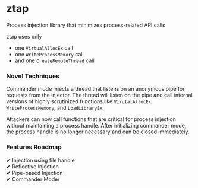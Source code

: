 # ztap
Process injection library that minimizes process-related API calls

ztap uses only
* one `VirtualAllocEx` call
* one `WriteProcessMemory` call
* and one `CreateRemoteThread` call

### Novel Techniques
Commander mode injects a thread that listens on an anonymous pipe for requests from the injector. The thread will listen on the pipe and call internal versions of highly scrutinized functions like `VirutalAllocEx`, `WriteProcessMemory`, and `LoadLibraryEx`. 

Attackers can now call functions that are critical for process injection without maintaining a process handle. After initializing commander mode, the process handle is no longer necessary and can be closed immediately. 

### Features Roadmap
✔ Injection using file handle\
✔ Reflective Injection\
✔ Pipe-based Injection\
✔ Commander Mode\
